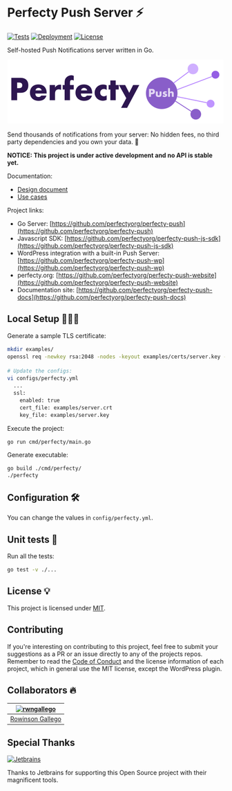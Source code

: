 # Perfecty Push Server ⚡️

[![Tests](https://github.com/perfectyorg/perfecty-push/workflows/Tests/badge.svg)](https://github.com/perfectyorg/perfecty-push/actions?query=workflow%3ATests)
[![Deployment](https://github.com/perfectyorg/perfecty-push/workflows/Deployment/badge.svg)](https://github.com/perfectyorg/perfecty-push/actions?query=workflow%3ADeployment)
[![License](https://img.shields.io/badge/license-MIT-blue.svg)](./LICENSE)

Self-hosted Push Notifications server written in Go.

![Perfecty Push for Wordpress](.github/assets/logo-white.png)

Send thousands of notifications from your server:
No hidden fees, no third party dependencies and you own your data. 👏

**NOTICE: This project is under active development and no API is stable yet.**

Documentation:
- [Design document](docs/v1/design.md)
- [Use cases](docs/v1/use_cases.md)

Project links:
- Go Server: [https://github.com/perfectyorg/perfecty-push](https://github.com/perfectyorg/perfecty-push)
- Javascript SDK: [https://github.com/perfectyorg/perfecty-push-js-sdk](https://github.com/perfectyorg/perfecty-push-js-sdk)
- WordPress integration with a built-in Push Server: [https://github.com/perfectyorg/perfecty-push-wp](https://github.com/perfectyorg/perfecty-push-wp)
- perfecty.org: [https://github.com/perfectyorg/perfecty-push-website](https://github.com/perfectyorg/perfecty-push-website)
- Documentation site: [https://github.com/perfectyorg/perfecty-push-docs](https://github.com/perfectyorg/perfecty-push-docs)

## Local Setup 👨🏻‍💻

Generate a sample TLS certificate:

```sh
mkdir examples/
openssl req -newkey rsa:2048 -nodes -keyout examples/certs/server.key -x509 -days 365 -out examples/certs/server.crt

# Update the configs:
vi configs/perfecty.yml
  ...
  ssl:
    enabled: true
    cert_file: examples/server.crt
    key_file: examples/server.key
```

Execute the project:

```sh
go run cmd/perfecty/main.go
```

Generate executable:

```shell
go build ./cmd/perfecty/
./perfecty
```

## Configuration 🛠

You can change the values in `config/perfecty.yml`.

## Unit tests 🧪

Run all the tests:

```sh
go test -v ./...
```

## License 💡

This project is licensed under [MIT](LICENSE).

## Contributing

If you're interesting on contributing to this project, feel free to submit your 
suggestions as a PR or an issue directly to any of the projects repos.
Remember to read the [Code of Conduct](./CONDUCT) and the license information
of each project, which in general use the MIT license, except the WordPress plugin.

## Collaborators 🔥

[<img alt="rwngallego" src="https://avatars3.githubusercontent.com/u/691521?s=460&u=ceab22655f55101b66f8e79ed08007e2f8034f34&v=4" width="117">](https://github.com/rwngallego) |
:---: |
[Rowinson Gallego](https://www.linkedin.com/in/rwngallego/) |

## Special Thanks

[<img alt="Jetbrains" src="https://github.com/perfectyorg/perfecty-push-wp/raw/master/.github/assets/jetbrains-logo.svg" width="120">](https://www.jetbrains.com/?from=PerfectyPush)

Thanks to Jetbrains for supporting this Open Source project with their magnificent tools.